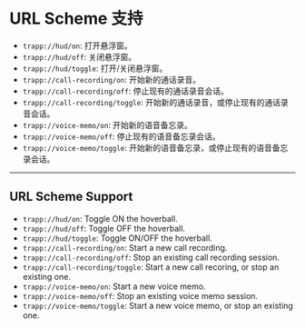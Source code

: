 # URL Scheme 支持

- `trapp://hud/on`: 打开悬浮窗。
- `trapp://hud/off`: 关闭悬浮窗。
- `trapp://hud/toggle`: 打开/关闭悬浮窗。
- `trapp://call-recording/on`: 开始新的通话录音。
- `trapp://call-recording/off`: 停止现有的通话录音会话。
- `trapp://call-recording/toggle`: 开始新的通话录音，或停止现有的通话录音会话。
- `trapp://voice-memo/on`: 开始新的语音备忘录。
- `trapp://voice-memo/off`: 停止现有的语音备忘录会话。
- `trapp://voice-memo/toggle`: 开始新的语音备忘录，或停止现有的语音备忘录会话。

------

## URL Scheme Support

- `trapp://hud/on`: Toggle ON the hoverball.
- `trapp://hud/off`: Toggle OFF the hoverball.
- `trapp://hud/toggle`: Toggle ON/OFF the hoverball.
- `trapp://call-recording/on`: Start a new call recording.
- `trapp://call-recording/off`: Stop an existing call recording session.
- `trapp://call-recording/toggle`: Start a new call recoring, or stop an existing one.
- `trapp://voice-memo/on`: Start a new voice memo.
- `trapp://voice-memo/off`: Stop an existing voice memo session.
- `trapp://voice-memo/toggle`: Start a new voice memo, or stop an existing one.
